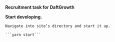 **Recruitment task for DaftGrowth**

**Start developing.**

    Navigate into site’s directory and start it up.

    ```yarn start```